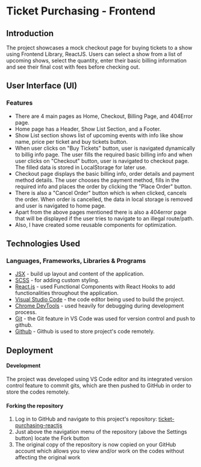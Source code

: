 # Ticket Purchasing - Frontend

## Introduction

The project showcases a mock checkout page for buying tickets to a show using Frontend Library, ReactJS. Users can select a show from a list of upcoming shows, select the quantity, enter their basic billing information and see their final cost with fees before checking out.

## User Interface (UI)

### Features

- There are 4 main pages as Home, Checkout, Billing Page, and 404Error page.
- Home page has a Header, Show List Section, and a Footer.
- Show List section shows list of upcoming events with info like show name, price per ticket and buy tickets button.
- When user clicks on "Buy Tickets" button, user is navigated dynamically to billig info page. The user fills the required basic billing info and when user clicks on "Checkout" button, user is navigated to checkout page. The filled data is stored in LocalStorage for later use.
- Checkout page displays the basic billing info, order details and payment method details. The user chooses the payment method, fills in the required info and places the order by clicking the "Place Order" button.
- There is also a "Cancel Order" button which is when clicked, cancels the order. When order is cancelled, the data in local storage is removed and user is navigated to home page.
- Apart from the above pages mentioned there is also a 404error page that will be displayed if the user tries to navigate to an illegal route/path.
- Also, I have created some reusable components for optimization.

## Technologies Used

### Languages, Frameworks, Libraries & Programs

- [JSX](https://reactjs.org/docs/introducing-jsx.html) - build up layout and content of the application.
- [SCSS](https://sass-lang.com/documentation) - for adding custom styling.
- [React.js](https://reactjs.org/) - used Functional Components with React Hooks to add functionalities throughout the application.
- [Visual Studio Code](https://code.visualstudio.com/) - the code editor being used to build the project.
- [Chrome DevTools](https://developer.chrome.com/docs/devtools/) - used heavily for debugging during development process.
- [Git](https://git-scm.com/) - the Git feature in VS Code was used for version control and push to github.
- [Github](https://github.com/) - Github is used to store project's code remotely.

## Deployment

#### Development

The project was developed using VS Code editor and its integrated version control feature to commit gits, which are then pushed to GitHub in order to store the codes remotely.

#### Forking the repository

1. Log in to GitHub and navigate to this project's repository: [ticket-purchasing-reactjs](https://github.com/muneebali500/ticket-purchasing-reatjs)
2. Just above the navigation menu of the repository (above the Settings button) locate the Fork button
3. The original copy of the repository is now copied on your GitHub account which allows you to view and/or work on the codes without affecting the original work
